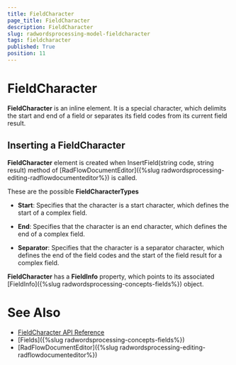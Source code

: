 ```yaml
---
title: FieldCharacter
page_title: FieldCharacter
description: FieldCharacter
slug: radwordsprocessing-model-fieldcharacter
tags: fieldcharacter
published: True
position: 11
---
```


# FieldCharacter



__FieldCharacter__ is an inline element. It is a special character, which delimits the start and end of a field or separates its field codes from its current field result.
      

## Inserting a FieldCharacter

__FieldCharacter__ element is created when InsertField(string code, string result) method of [RadFlowDocumentEditor]({%slug radwordsprocessing-editing-radflowdocumenteditor%}) is called.
        

These are the possible __FieldCharacterTypes__

* __Start__: Specifies that the character is a start character, which defines the start of a complex field.
            

* __End__: Specifies that the character is an end character, which defines the end of a complex field.
            

* __Separator__: Specifies that the character is a separator character, which defines the end of the field codes and the start of the field result for a complex field.
            

__FieldCharacter__ has a __FieldInfo__ property, which points to its associated [FieldInfo]({%slug radwordsprocessing-concepts-fields%}) object.
        

# See Also

 * [FieldCharacter API Reference](http://www.telerik.com/help/wpf/t_telerik_windows_documents_flow_model_fields_fieldcharacter.html)
 * [Fields]({%slug radwordsprocessing-concepts-fields%})
 * [RadFlowDocumentEditor]({%slug radwordsprocessing-editing-radflowdocumenteditor%})
